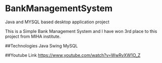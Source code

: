 # BankManagementSystem
Java and MYSQL based desktop application project

This is a Simple Bank Management System and I have won 3rd place to this project from MIHA institute.

##Technologies
Java Swing
MySQL

##Youtube Link
https://www.youtube.com/watch?v=WwRvXW1O_Z

